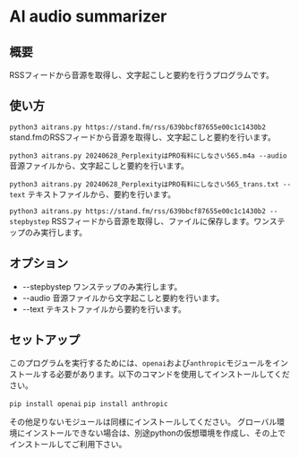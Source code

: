 # AI audio summarizer

## 概要
RSSフィードから音源を取得し、文字起こしと要約を行うプログラムです。

## 使い方
```python3 aitrans.py https://stand.fm/rss/639bbcf87655e00c1c1430b2```
stand.fmのRSSフィードから音源を取得し、文字起こしと要約を行います。

```python3 aitrans.py 20240628_PerplexityはPRO有料にしなさい565.m4a --audio```
音源ファイルから、文字起こしと要約を行います。

```python3 aitrans.py 20240628_PerplexityはPRO有料にしなさい565_trans.txt --text```
テキストファイルから、要約を行います。

```python3 aitrans.py https://stand.fm/rss/639bbcf87655e00c1c1430b2 --stepbystep```
RSSフィードから音源を取得し、ファイルに保存します。ワンステップのみ実行します。

## オプション
- --stepbystep ワンステップのみ実行します。
- --audio 音源ファイルから文字起こしと要約を行います。
- --text テキストファイルから要約を行います。

## セットアップ

このプログラムを実行するためには、`openai`および`anthropic`モジュールをインストールする必要があります。以下のコマンドを使用してインストールしてください。

```pip install openai```
```pip install anthropic```

その他足りないモジュールは同様にインストールしてください。
グローバル環境にインストールできない場合は、別途pythonの仮想環境を作成し、その上でインストールしてご利用下さい。

